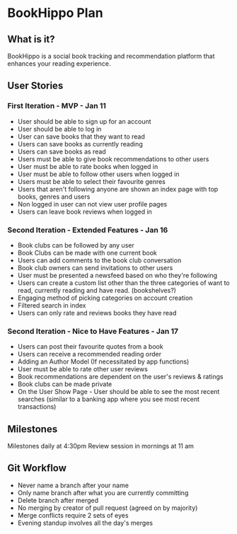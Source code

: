 # BookHippo Plan

## What is it?

BookHippo is a social book tracking and recommendation platform that enhances your reading experience.

## User Stories

### First Iteration - MVP - Jan 11
* User should be able to sign up for an account
* User should be able to log in
* User can save books that they want to read
* Users can save books as currently reading
* Users can save books as read
* Users must be able to give book recommendations to other users
* User must be able to rate books when logged in
* User must be able to follow other users when logged in
* Users must be able to select their favourite genres
* Users that aren't following anyone  are shown an index page with top books, genres and users
* Non logged in user can not view user profile pages
* Users can leave book reviews when logged in


### Second Iteration - Extended Features - Jan 16
* Book clubs can be followed by any user
* Book Clubs can be made with one current book
* Users can add comments to the book club conversation
* Book club owners can send invitations to other users
* User must be presented a newsfeed based on who they're following
* Users can create a custom list other than the three categories of want to read, currently reading and have read. (bookshelves?)
* Engaging method of picking categories on account creation
* Filtered search in index
* Users can only rate and reviews books they have read

### Second Iteration - Nice to Have Features - Jan 17
* Users can post their favourite quotes from a book
* Users can receive a recommended reading order
* Adding an Author Model (If necessitated by app functions)
* User must be able to rate other user reviews
* Book recommendations are dependent on the user's reviews & ratings
* Book clubs can be made private
* On the User Show Page - User should be able to see the most recent searches (similar to a banking app where you see most recent transactions)

## Milestones
Milestones daily at 4:30pm
Review session in mornings at 11 am

## Git Workflow
* Never name a branch after your name
* Only name branch after what you are currently committing
* Delete branch after merged
* No merging by creator of pull request (agreed on by majority)
* Merge conflicts require 2 sets of eyes
* Evening standup involves all the day's merges
